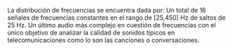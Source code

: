 La distribución de frecuencias se encuentra dada por:
Un total de 16 señales de frecuencias constantes en el rango de [25,450] Hz de saltos de 25 Hz.
Un último audio más complejo en cuestión de frecuencias con el único objetivo de analizar la calidad de sonidos típicos en telecomunicaciones como lo son las canciones o conversaciones.
